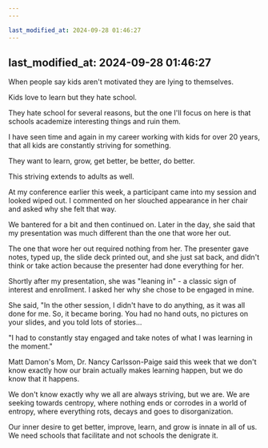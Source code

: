 ```yaml
---
---

last_modified_at: 2024-09-28 01:46:27
---
```

last_modified_at: 2024-09-28 01:46:27
---

When people say kids aren't motivated they are lying to themselves. 

Kids love to learn but they hate school. 

They hate school for several reasons, but the one I'll focus on here is that schools academize interesting things and ruin them. 

I have seen time and again in my career working with kids for over 20 years, that all kids are constantly striving for something. 

They want to learn, grow, get better, be better, do better. 

This striving extends to adults as well. 

At my conference earlier this week, a participant came into my session and looked wiped out. I commented on her slouched appearance in her chair and asked why she felt that way. 

We bantered for a bit and then continued on. Later in the day, she said that my presentation was much different than the one that wore her out. 

The one that wore her out required nothing from her. The presenter gave notes, typed up, the slide deck printed out, and she just sat back, and didn't think or take action because the presenter had done everything for her. 

Shortly after my presentation, she was "leaning in" - a classic sign of interest and enrollment. I asked her why she chose to be engaged in mine. 

She said, "In the other session, I didn't have to do anything, as it was all done for me. So, it became boring. You had no hand outs, no pictures on your slides, and you told lots of stories...

"I had to constantly stay engaged and take notes of what I was learning in the moment."

Matt Damon's Mom, Dr. Nancy Carlsson-Paige said this week that we don't know exactly how our brain actually makes learning happen, but we do know that it happens. 

We don't know exactly why we all are always striving, but we are. We are seeking towards centropy, where nothing ends or corrodes in a world of entropy, where everything rots, decays and goes to disorganization. 

Our inner desire to get better, improve, learn, and grow is innate in all of us. We need schools that facilitate and not schools the denigrate it. 